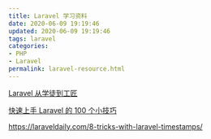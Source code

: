 ```yaml
---
title: Laravel 学习资料
date: 2020-06-09 19:19:46
updated: 2020-06-09 19:19:46
tags: laravel
categories: 
- PHP
- Laravel
permalink: laravel-resource.html
---
```




[Laravel 从学徒到工匠](https://xueyuanjun.com/books/laravel-from-appreciate-to-artisan)

[快速上手 Laravel 的 100 个小技巧](https://learnku.com/laravel/t/45370)

https://laraveldaily.com/8-tricks-with-laravel-timestamps/